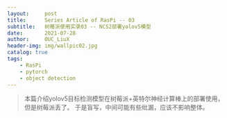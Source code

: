 ```yaml
---
layout:     post
title:      Series Article of RasPi -- 03
subtitle:   树莓派使用实录03 -- NCS2部署yolov5模型              
date:       2021-07-28
author:     OUC_LiuX
header-img: img/wallpic02.jpg
catalog: true
tags:
    - RasPi   
    - pytorch    
    - object detection    
---     
```


> 本篇介绍yolov5目标检测模型在树莓派+英特尔神经计算棒上的部署使用，但是树莓派丢了。
> 于是盲写，中间可能有些纰漏，应该不影响整体。    


